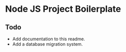 # Node JS Project Boilerplate

## Todo
* Add documentation to this readme.
* Add a database migration system.
